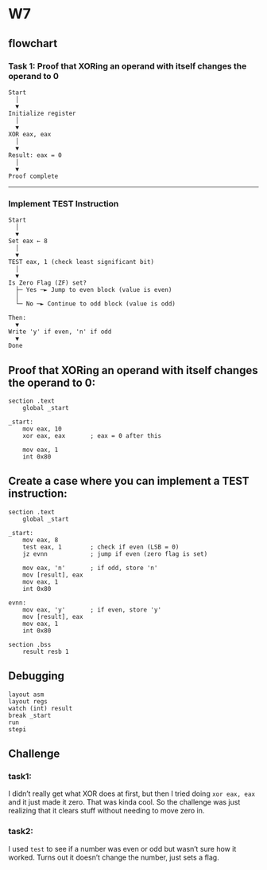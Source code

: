 # W7
## flowchart
### Task 1: Proof that XORing an operand with itself changes the operand to 0

```text
Start
  │
  ▼
Initialize register
  │
  ▼
XOR eax, eax
  │
  ▼
Result: eax = 0
  │
  ▼
Proof complete
```
---

### Implement TEST Instruction

```text
Start
  │
  ▼
Set eax ← 8
  │
  ▼
TEST eax, 1 (check least significant bit)
  │
  ▼
Is Zero Flag (ZF) set?
  ├─ Yes ─► Jump to even block (value is even)
  │
  └─ No ─► Continue to odd block (value is odd)

Then:
  ▼
Write 'y' if even, 'n' if odd
  ▼
Done
```

## Proof that XORing an operand with itself changes the operand to 0:

```assembly
section .text
    global _start

_start:
    mov eax, 10
    xor eax, eax       ; eax = 0 after this

    mov eax, 1
    int 0x80
```

##  Create a case where you can implement a TEST instruction:
```assembly
section .text
    global _start

_start:
    mov eax, 8
    test eax, 1        ; check if even (LSB = 0)
    jz evnn            ; jump if even (zero flag is set)

    mov eax, 'n'       ; if odd, store 'n'
    mov [result], eax
    mov eax, 1
    int 0x80

evnn:
    mov eax, 'y'       ; if even, store 'y'
    mov [result], eax
    mov eax, 1
    int 0x80

section .bss
    result resb 1
```
## Debugging
```assembly
layout asm
layout regs
watch (int) result
break _start
run
stepi
```
## Challenge
### task1:
I didn’t really get what XOR does at first, but then I tried doing `xor eax, eax` and it just made it zero. That was kinda cool. So the challenge was just realizing that it clears stuff without needing to move zero in.
### task2:
I used `test` to see if a number was even or odd but wasn’t sure how it worked. Turns out it doesn’t change the number, just sets a flag. 
